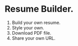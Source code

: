<!-- @format -->

# Resume Builder.

1. Build your own resume.
2. Style your own.
3. Download PDF file.
4. Share your own URL.
